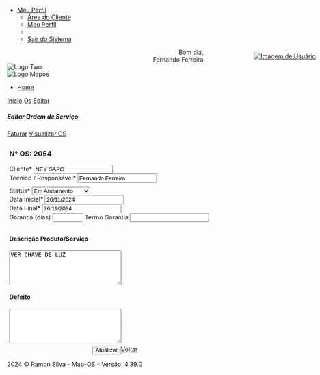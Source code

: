 <!DOCTYPE html><html lang="pt-br"><head>    <title>Luxuria Moto Peças</title>    <meta charset="UTF-8" />    <meta name="viewport" content="width=device-width, initial-scale=1.0" />    <link rel="shortcut icon" type="image/png" href="http://sistema.luxuriamotos.com.br/assets/img/favicon.png" />    <link rel="stylesheet" href="http://sistema.luxuriamotos.com.br/assets/css/bootstrap.min.css" />    <link rel="stylesheet" href="http://sistema.luxuriamotos.com.br/assets/css/bootstrap-responsive.min.css" />    <link rel="stylesheet" href="http://sistema.luxuriamotos.com.br/assets/css/matrix-style.css" />    <link rel="stylesheet" href="http://sistema.luxuriamotos.com.br/assets/css/matrix-media.css" />    <link href="http://sistema.luxuriamotos.com.br/assets/font-awesome/css/font-awesome.css" rel="stylesheet" />    <link rel="stylesheet" href="http://sistema.luxuriamotos.com.br/assets/css/fullcalendar.css" />    <link rel="stylesheet" href="http://sistema.luxuriamotos.com.br/assets/css/tema.css" />    <link href='http://fonts.googleapis.com/css?family=Open+Sans:400,700,800' rel='stylesheet' type='text/css'>    <link href='https://fonts.googleapis.com/css2?family=Roboto+Condensed:wght@300;400;500;700&display=swap' rel='stylesheet' type='text/css'>    <link href='https://unpkg.com/boxicons@2.1.1/css/boxicons.min.css' rel='stylesheet'>    <script type="text/javascript" src="http://sistema.luxuriamotos.com.br/assets/js/jquery-1.12.4.min.js"></script>    <script type="text/javascript" src="http://sistema.luxuriamotos.com.br/assets/js/shortcut.js"></script>    <script type="text/javascript" src="http://sistema.luxuriamotos.com.br/assets/js/funcoesGlobal.js"></script>    <script type="text/javascript" src="http://sistema.luxuriamotos.com.br/assets/js/datatables.min.js"></script>    <script type="text/javascript" src="http://sistema.luxuriamotos.com.br/assets/js/sweetalert.min.js"></script>    <script type="text/javascript">        shortcut.add("escape", function() {            location.href = 'http://sistema.luxuriamotos.com.br/';        });        shortcut.add("F1", function() {            location.href = 'http://sistema.luxuriamotos.com.br/index.php/clientes';        });        shortcut.add("F2", function() {            location.href = 'http://sistema.luxuriamotos.com.br/index.php/produtos';        });        shortcut.add("F3", function() {            location.href = 'http://sistema.luxuriamotos.com.br/index.php/servicos';        });        shortcut.add("F4", function() {            location.href = 'http://sistema.luxuriamotos.com.br/index.php/os';        });        shortcut.add("F6", function() {            location.href = 'http://sistema.luxuriamotos.com.br/index.php/vendas';        });        shortcut.add("F7", function() {            location.href = 'http://sistema.luxuriamotos.com.br/index.php/garantias';        });        window.BaseUrl = "http://sistema.luxuriamotos.com.br/";    </script></head><body>    <div class="navebarn">        <div id="user-nav" class="navbar navbar-inverse">            <ul class="nav">                <li class="dropdown">                    <a href="#" class="dropdown-toggle" data-toggle="dropdown" title="Meu Perfil">                        <i class='bx bx-user-circle iconN'></i><span class="text"> Meu Perfil</span>                    </a>                    <ul class="dropdown-menu">                        <li><a title="Área do Cliente" href="http://sistema.luxuriamotos.com.br/index.php/mine">Área do Cliente</a></li>                        <li><a title="Meu Perfil" href="http://sistema.luxuriamotos.com.br/index.php/mapos/minhaConta">Meu Perfil</a></li>                        <li class="divider"></li>                        <li><a title="Sair do Sistema" href="http://sistema.luxuriamotos.com.br/index.php/login/sair"><i class='bx bx-log-out-circle'></i> Sair do Sistema</a></li>                    </ul>                </li>                <!-- Outros itens do menu... -->            </ul>        </div>        <div id="userr" style="padding-right:45px;display:flex;flex-direction:column;align-items:flex-end;justify-content:center;">            <div class="user-names userT0">Bom dia,</div>            <div class="userT">Fernando Ferreira</div>            <section style="display:block;position:absolute;right:10px">                <div class="profile">                    <div class="profile-img">                        <a href="http://sistema.luxuriamotos.com.br/index.php/mapos/minhaConta">                            <img src="http://sistema.luxuriamotos.com.br/assets/img/User.png" alt="Imagem de Usuário">                        </a>                    </div>                </div>            </section>        </div>    </div>    <nav id="sidebar">        <div id="newlog">            <div class="icon2">                <img src="http://sistema.luxuriamotos.com.br/assets/img/logo-two.png" alt="Logo Two">            </div>            <div class="title1">                <img src="http://sistema.luxuriamotos.com.br/assets/img/logo-mapos.png" alt="Logo Mapos">            </div>        </div>        <div class="menu-bar">            <div class="menu">                <ul class="menu-links">                    <li><a href="http://sistema.luxuriamotos.com.br/"><i class='bx bx-home-alt iconX'></i> <span class="title nav-title">Home</span></a></li>                    <!-- Outros itens do menu... -->                </ul>            </div>        </div>    </nav>    <div id="content">        <div id="content-header">            <div></div>            <div id="breadcrumb">                <a href="http://sistema.luxuriamotos.com.br/" title="Dashboard" class="tip-bottom">Início</a>                <a href="http://sistema.luxuriamotos.com.br/index.php/os" class="tip-bottom" title="Os">Os</a>                <a href="#" class="current tip-bottom" title="Editar">Editar</a>            </div>        </div>        <div class="container-flu">            <div class="row-fluid">                <div class="span12">                    <div class="widget-box">                        <div class="widget-title">                            <span class="icon"><i class="fas fa-diagnoses"></i></span>                            <h5>Editar Ordem de Serviço</h5>                            <div class="buttons">                                <a href="#modal-faturar" id="btn-faturar" role="button" data-toggle="modal" class="button btn btn-mini btn-danger">Faturar</a>                                <a title="Visualizar OS" class="button btn btn-primary" href="#"><span class="button__text">Visualizar OS</span></a>                            </div>                        </div>                        <div class="widget-content nopadding tab-content">                            <div class="tab-content">                                <div class="tab-pane active" id="tab1">                                    <form action="http://sistema.luxuriamotos.com.br/index.php/os/editar/2054" method="post" id="formOs">                                        <div class="span12" style="padding: 1%; margin-left: 0">                                            <h3>N° OS: 2054</h3>                                            <div class="span6" style="margin-left: 0">                                                <label for="cliente">Cliente<span class="required">*</span></label>                                                <input id="cliente" class="span12" type="text" name="cliente" value="NEY SAPO" required />                                                <input id="clientes_id" type="hidden" name="clientes_id" value="99" />                                            </div>                                            <div class="span6">                                                <label for="tecnico">Técnico / Responsável<span class="required">*</span></label>                                                <input id="tecnico" class="span12" type="text" name="tecnico" value="Fernando Ferreira" required />                                                <input id="usuarios_id" type="hidden" name="usuarios_id" value="1" />                                            </div>                                        </div>                                        <div class="span12" style="padding: 1%; margin-left: 0">                                            <div class="span3">                                                <label for="status">Status<span class="required">*</span></label>                                                <select class="span12" name="status" id="status" required>                                                    <option value="Orçamento">Orçamento</option>                                                    <option value="Aberto">Aberto</option>                                                    <option value="Faturado">Faturado</option>                                                    <option value="Negociação">Negociação</option>                                                    <option selected value="Em Andamento">Em Andamento</option>                                                    <option value="Finalizado">Finalizado</option>                                                    <option value="Cancelado">Cancelado</option>                                                    <option value="Aguardando Peças">Aguardando Peças</option>                                                    <option value="Aprovado">Aprovado</option>                                                </select>                                            </div>                                            <div class="span3">                                                <label for="dataInicial">Data Inicial<span class="required">*</span></label>                                                <input id="dataInicial" autocomplete="off" class="span12 datepicker" type="text" name="dataInicial" value="26/11/2024" required />                                            </div>                                            <div class="span3">                                                <label for="dataFinal">Data Final<span class="required">*</span></label>                                                <input id="dataFinal" autocomplete="off" class="span12 datepicker" type="text" name="dataFinal" value="26/11/2024" required />                                            </div>                                            <div class="span3">                                                <label for="garantia">Garantia (dias)</label>                                                <input id="garantia" type="number" min="0" max="9999" class="span12" name="garantia" value="" />                                                <label for="termoGarantia">Termo Garantia</label>                                                <input id="termoGarantia" class="span12" type="text" name="termoGarantia" value="" />                                                <input id="garantias_id" class="span12" type="hidden" name="garantias_id" value="" />                                            </div>                                        </div>                                        <div class="span12" style="padding: 1%; margin-left: 0">                                            <div class="span6">                                                <label for="descricaoProduto"><h4>Descrição Produto/Serviço</h4></label>                                                <textarea class="span12 editor" name="descricaoProduto" id="descricaoProduto" cols="30" rows="5">VER CHAVE DE LUZ</textarea>                                            </div>                                            <div class="span6">                                                <label for="defeito"><h4>Defeito</h4></label>                                                <textarea class="span12 editor" name="defeito" id="defeito" cols="30" rows="5"></textarea>                                            </div>                                        </div>                                        <div class="span12" style="padding: 0; margin-left: 0">                                            <div class="span6 offset3" style="display:flex;justify-content: center">                                                <button class="button btn btn-primary" id="btnContinuar"><span class="button__text2">Atualizar</span></button>                                                <a href="http://sistema.luxuriamotos.com.br/index.php/os" class="button btn btn-mini btn-warning"><span class="button__text2">Voltar</span></a>                                            </div>                                        </div>                                    </form>                                </div>                            </div>                        </div>                    </div>                </div>            </div>        </div>        <div id="footer" class="span12">            <a class="pecolor" href="https://github.com/RamonSilva20/mapos" target="_blank">2024 &copy; Ramon Silva - Map-OS - Versão: 4.39.0</a>        </div>    </div>    <script src="http://sistema.luxuriamotos.com.br/assets/js/bootstrap.min.js"></script>    <script src="http://sistema.luxuriamotos.com.br/assets/js/matrix.js"></script>    <script type="text/javascript">        $(document).ready(function() {            $(".datepicker").datepicker({                dateFormat: 'dd/mm/yy'            });            $('.editor').trumbowyg({                lang: 'pt_br'            });        });    </script></body></html>
